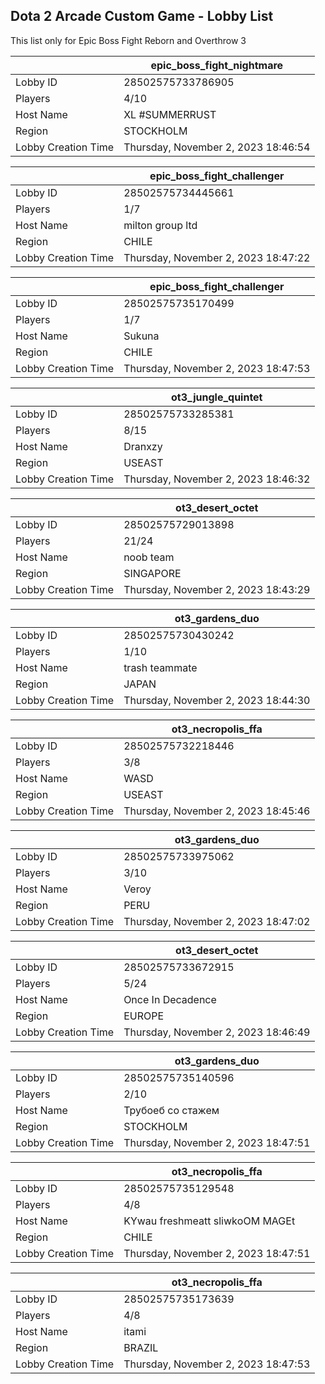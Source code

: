 ## Dota 2 Arcade Custom Game - Lobby List

This list only for Epic Boss Fight Reborn and Overthrow 3

|  | epic_boss_fight_nightmare |
| ------ | ------ |
| Lobby ID | 28502575733786905 |
| Players | 4/10 |
| Host Name | XL #SUMMERRUST |
| Region | STOCKHOLM |
| Lobby Creation Time | Thursday, November 2, 2023 18:46:54 |


|  | epic_boss_fight_challenger |
| ------ | ------ |
| Lobby ID | 28502575734445661 |
| Players | 1/7 |
| Host Name | milton group ltd |
| Region | CHILE |
| Lobby Creation Time | Thursday, November 2, 2023 18:47:22 |


|  | epic_boss_fight_challenger |
| ------ | ------ |
| Lobby ID | 28502575735170499 |
| Players | 1/7 |
| Host Name | Sukuna |
| Region | CHILE |
| Lobby Creation Time | Thursday, November 2, 2023 18:47:53 |


|  | ot3_jungle_quintet |
| ------ | ------ |
| Lobby ID | 28502575733285381 |
| Players | 8/15 |
| Host Name | Dranxzy |
| Region | USEAST |
| Lobby Creation Time | Thursday, November 2, 2023 18:46:32 |


|  | ot3_desert_octet |
| ------ | ------ |
| Lobby ID | 28502575729013898 |
| Players | 21/24 |
| Host Name | noob team |
| Region | SINGAPORE |
| Lobby Creation Time | Thursday, November 2, 2023 18:43:29 |


|  | ot3_gardens_duo |
| ------ | ------ |
| Lobby ID | 28502575730430242 |
| Players | 1/10 |
| Host Name | trash teammate |
| Region | JAPAN |
| Lobby Creation Time | Thursday, November 2, 2023 18:44:30 |


|  | ot3_necropolis_ffa |
| ------ | ------ |
| Lobby ID | 28502575732218446 |
| Players | 3/8 |
| Host Name | WASD |
| Region | USEAST |
| Lobby Creation Time | Thursday, November 2, 2023 18:45:46 |


|  | ot3_gardens_duo |
| ------ | ------ |
| Lobby ID | 28502575733975062 |
| Players | 3/10 |
| Host Name | Veroy |
| Region | PERU |
| Lobby Creation Time | Thursday, November 2, 2023 18:47:02 |


|  | ot3_desert_octet |
| ------ | ------ |
| Lobby ID | 28502575733672915 |
| Players | 5/24 |
| Host Name | Once In Decadence |
| Region | EUROPE |
| Lobby Creation Time | Thursday, November 2, 2023 18:46:49 |


|  | ot3_gardens_duo |
| ------ | ------ |
| Lobby ID | 28502575735140596 |
| Players | 2/10 |
| Host Name | Трубоеб со стажем |
| Region | STOCKHOLM |
| Lobby Creation Time | Thursday, November 2, 2023 18:47:51 |


|  | ot3_necropolis_ffa |
| ------ | ------ |
| Lobby ID | 28502575735129548 |
| Players | 4/8 |
| Host Name | KYwau freshmeatt sliwkоOM MAGEt |
| Region | CHILE |
| Lobby Creation Time | Thursday, November 2, 2023 18:47:51 |


|  | ot3_necropolis_ffa |
| ------ | ------ |
| Lobby ID | 28502575735173639 |
| Players | 4/8 |
| Host Name | itami |
| Region | BRAZIL |
| Lobby Creation Time | Thursday, November 2, 2023 18:47:53 |


